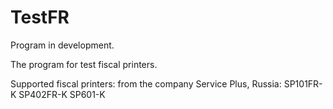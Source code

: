 # TestFR
Program in development.

The program for test fiscal printers.

Supported fiscal printers:
from the company Service Plus, Russia:
SP101FR-K
SP402FR-K
SP601-K
